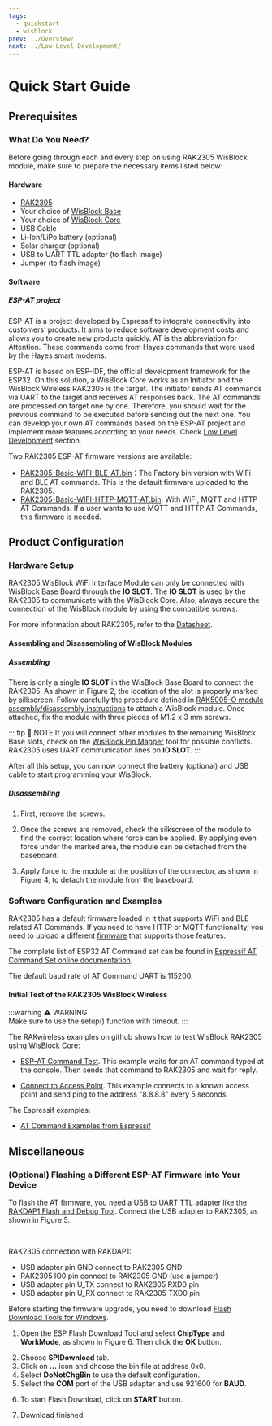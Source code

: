 ```yaml
---
tags:
  - quickstart
  - wisblock
prev: ../Overview/ 
next: ../Low-Level-Development/ 
---
```


# Quick Start Guide

## Prerequisites

### What Do You Need?

Before going through each and every step on using RAK2305 WisBlock module, make sure to prepare the necessary items listed below:

#### Hardware

- [RAK2305](https://store.rakwireless.com/products/rak2305-wi-fi-extension-board)
- Your choice of [WisBlock Base](https://store.rakwireless.com/collections/wisblock-base) 
- Your choice of [WisBlock Core](https://store.rakwireless.com/collections/wisblock-core)
- USB Cable
- Li-Ion/LiPo battery (optional)
- Solar charger (optional)
- USB to UART TTL adapter (to flash image)
- Jumper (to flash image)

#### Software

##### ESP-AT project

ESP-AT is a project developed by Espressif to integrate connectivity into customers’ products. It aims to reduce software development costs and allows you to create new products quickly. AT is the abbreviation for Attention. These commands come from Hayes commands that were used by the Hayes smart modems.

ESP-AT is based on ESP-IDF, the official development framework for the ESP32. On this solution, a WisBlock Core works as an Initiator and the WisBlock Wireless RAK2305 is the target. The initiator sends AT commands via UART to the target and receives AT responses back. The AT commands are processed on target one by one. Therefore, you should wait for the previous command to be executed before sending out the next one. You can develop your own AT commands based on the ESP-AT project and implement more features according to your needs. Check [Low Level Development](../Low-Level-Development/) section.

Two RAK2305 ESP-AT firmware versions are available:
- [RAK2305-Basic-WIFI-BLE-AT.bin](https://github.com/RAKWireless/WisBlock/blob/master/bootloader/RAK2305/RAK2305-Basic-WIFI-BLE-AT.bin)：The Factory bin version with WiFi and BLE AT commands. This is the default firmware uploaded to the RAK2305.
- [RAK2305-Basic-WIFI-HTTP-MQTT-AT.bin](https://github.com/RAKWireless/WisBlock/blob/master/bootloader/RAK2305/RAK2305-Basic-WIFI-HTTP-MQTT-AT.bin): With WiFi, MQTT and HTTP AT Commands. If a user wants to use MQTT and HTTP AT Commands, this firmware is needed.

## Product Configuration

### Hardware Setup

RAK2305 WisBlock WiFi Interface Module can only be connected with WisBlock Base Board through the **IO SLOT**. The **IO SLOT** is used by the RAK2305 to communicate with the WisBlock Core. Also, always secure the connection of the WisBlock module by using the compatible screws.

For more information about RAK2305, refer to the [Datasheet](../Datasheet/).

<rk-img
  src="/assets/images/wisblock/rak2305/quickstart/rak2305-assembly.png"
  width="70%"
  caption="RAK2305 connection to WisBlock Base"
/>

#### Assembling and Disassembling of WisBlock Modules

##### Assembling

There is only a single **IO SLOT** in the WisBlock Base Board to connect the RAK2305. As shown in Figure 2, the location of the slot is properly marked by silkscreen. Follow carefully the procedure defined in [RAK5005-O module assembly/disassembly instructions](https://docs.rakwireless.com/Knowledge-Hub/Learn/RAK5005-O-Baseboard-Installation-Guide/) to attach a WisBlock module. Once attached, fix the module with three pieces of M1.2 x 3&nbsp;mm screws.

<rk-img
  src="/assets/images/wisblock/rak2305/quickstart/wisbloc-io-silkscreen.png"
  width="80%"
  caption="RAK2305 connection to WisBlock Base Board"
/>


::: tip 📝 NOTE
If you will connect other modules to the remaining WisBlock Base slots, check on the [WisBlock Pin Mapper](https://docs.rakwireless.com/Knowledge-Hub/Pin-Mapper/) tool for possible conflicts. RAK2305 uses UART communication lines on **IO SLOT**.
:::

After all this setup, you can now connect the battery (optional) and USB cable to start programming your WisBlock.

##### Disassembling

1. First, remove the screws.  

2. Once the screws are removed, check the silkscreen of the module to find the correct location where force can be applied. By applying even force under the marked area, the module can be detached from the baseboard.

<rk-img
  src="/assets/images/wisblock/rak2305/quickstart/detaching-silkscreen.png"
  width="70%"
  caption="Detaching silkscreen on the WisBlock module"
/>

3. Apply force to the module at the position of the connector, as shown in Figure 4, to detach the module from the baseboard.

<rk-img
  src="/assets/images/wisblock/rak2305/quickstart/detaching-module.png"
  width="70%"
  caption="Applying even forces on the proper location of a WisBlock module"
/>

### Software Configuration and Examples

RAK2305 has a default firmware loaded in it that supports WiFi and BLE related AT Commands. If you need to have HTTP or MQTT functionality, you need to upload a different [firmware](https://github.com/RAKWireless/WisBlock/blob/master/bootloader/RAK2305/RAK2305-Basic-WIFI-HTTP-MQTT-AT.bin) that supports those features.

The complete list of ESP32 AT Command set can be found in [Espressif AT Command Set online documentation](https://docs.espressif.com/projects/esp-at/en/latest/AT_Command_Set/index.html).

The default baud rate of AT Command UART is 115200.

#### Initial Test of the RAK2305 WisBlock Wireless

:::warning ⚠️ WARNING    
Make sure to use the setup() function with timeout.
:::

The RAKwireless examples on github shows how to test WisBlock RAK2305 using WisBlock Core:

  * [ESP-AT Command Test](https://github.com/RAKWireless/WisBlock/tree/master/examples/RAK4630/communications/WiFi/AT_Command_Test).
This example waits for an AT command typed at the console. Then sends that command to RAK2305 and wait for reply.

  * [Connect to Access Point](https://github.com/RAKWireless/WisBlock/tree/master/examples/RAK4630/communications/WiFi/connect_ap). This example connects to a known access point and send ping to the address "8.8.8.8" every 5 seconds.

The Espressif examples:

  * [AT Command Examples from Espressif](https://docs.espressif.com/projects/esp-at/en/latest/AT_Command_Examples/index.html)

## Miscellaneous

### (Optional) Flashing a Different ESP-AT Firmware into Your Device

To flash the AT firmware, you need a USB to UART TTL adapter like the [RAKDAP1 Flash and Debug Tool](https://store.rakwireless.com/products/daplink-tool). Connect the USB adapter to RAK2305, as shown in Figure 5.

<br>

<rk-img
  src="/assets/images/wisblock/rak2305/quickstart/rak2305-rakdap1.svg"
  width="100%"
  caption="RAK2305 Firmware Upgrade"
/>

RAK2305 connection with RAKDAP1:

- USB adapter pin GND connect to RAK2305 GND
- RAK2305 IO0 pin connect to RAK2305 GND (use a jumper)
- USB adapter pin U_TX connect to RAK2305 RXD0 pin
- USB adapter pin U_RX connect to RAK2305 TXD0 pin

Before starting the firmware upgrade, you need to download [Flash Download Tools for Windows](https://www.espressif.com/en/support/download/other-tools).

1. Open the ESP Flash Download Tool and select **ChipType** and **WorkMode**, as shown in Figure 6. Then click the **OK** button.

<rk-img
  src="/assets/images/wisblock/rak2305/quickstart/esp-fdt.png"
  width="100%"
  caption="ESP Flash Download Tool"
/>

2. Choose **SPIDownload** tab.
3. Click on **...** icon and choose the bin file at address 0x0. 
4. Select **DoNotChgBin** to use the default configuration. 
5. Select the **COM** port of the USB adapter and use 921600 for **BAUD**.

<rk-img
  src="/assets/images/wisblock/rak2305/quickstart/esp-fdt-param.png"
  width="45%"
  caption="ESP Flash Download Tool Configuration"
/>

6. To start Flash Download, click on **START** button.

<rk-img
  src="/assets/images/wisblock/rak2305/quickstart/esp-fdt-downl.png"
  width="45%"
  caption="ESP Flash download started"
/>

7. Download finished.

<rk-img
  src="/assets/images/wisblock/rak2305/quickstart/esp-fdt-finish.png"
  width="45%"
  caption="ESP Flash download tool finished"
/>


